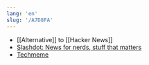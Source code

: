 ```yaml
---
lang: 'en'
slug: '/A7D8FA'
---
```


- [[Alternative]] to [[Hacker News]]
- [Slashdot: News for nerds, stuff that matters](https://slashdot.org/)
- [Techmeme](https://www.techmeme.com/)
